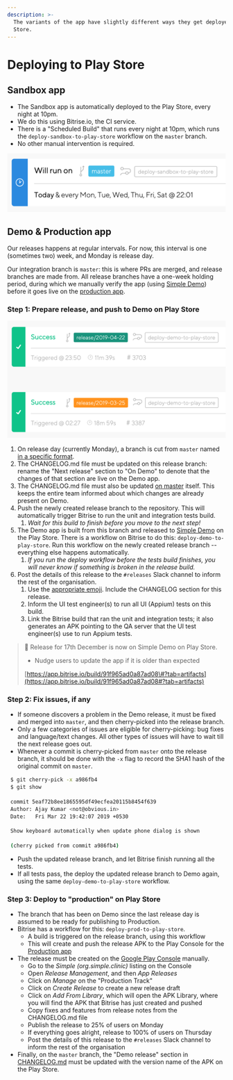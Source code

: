 ```yaml
---
description: >-
  The variants of the app have slightly different ways they get deployed to the
  Store.
---
```


# Deploying to Play Store

## Sandbox app

* The Sandbox app is automatically deployed to the Play Store, every night at 10pm.
* We do this using Bitrise.io, the CI service. 
* There is a "Scheduled Build" that runs every night at 10pm, which runs the `deploy-sandbox-to-play-store` workflow on the `master` branch.
* No other manual intervention is required.

![Scheduled Build that deploys the Sandbox app daily](../../.gitbook/assets/screenshot-2019-05-07-at-15.39.35.png)

## Demo & Production app

Our releases happens at regular intervals. For now, this interval is one \(sometimes two\) week, and Monday is release day.

Our integration branch is `master`: this is where PRs are merged, and release branches are made from. All release branches have a one-week holding period, during which we manually verify the app \(using [Simple Demo](https://play.google.com/store/apps/details?id=org.simple.clinic.staging)\) before it goes live on the [production app](https://play.google.com/store/apps/details?id=org.simple.clinic).

### Step 1: Prepare release, and push to Demo on Play Store

![Demo app being deployed from specific release branches.](../../.gitbook/assets/screenshot-2019-05-07-at-15.46.24.png)

1. On release day \(currently Monday\), a branch is cut from `master` named [in a specific format](conventions.md#release-branches).
2. The CHANGELOG.md file must be updated on this release branch: rename the "Next release" section to "On Demo" to denote that the changes of that section are live on the Demo app.
3. The CHANGELOG.md file must also be updated [on master](https://github.com/simpledotorg/simple-android/blob/master/CHANGELOG.md) itself. This keeps the entire team informed about which changes are already present on Demo.
4. Push the newly created release branch to the repository. This will automatically trigger Bitrise to run the unit and integration tests build. 
   1. _Wait for this build to finish before you move to the next step!_
5. The Demo app is built from this branch and released to [Simple Demo](https://play.google.com/store/apps/details?id=org.simple.clinic.staging) on the Play Store. There is a workflow on Bitrise to do this: `deploy-demo-to-play-store`. Run this workflow on the newly created release branch -- everything else happens automatically. 
   1. _If you run the deploy workflow before the tests build finishes, you will never know if something is broken in the release build._
6. Post the details of this release to the `#releases` Slack channel to inform the rest of the organisation.
   1. Use the [appropriate emoji](../publishing-release-notes/#release-emojis). Include the CHANGELOG section for this release.
   2. Inform the UI test engineer\(s\) to run all UI \(Appium\) tests on this build.
   3. Link the Bitrise build that ran the unit and integration tests; it also generates an APK pointing to the QA server that the UI test engineer\(s\) use to run Appium tests.

> 🏇 Release for 17th December is now on Simple Demo on Play Store.
>
> * Nudge users to update the app if it is older than expected
>
> [https://app.bitrise.io/build/91f965ad0a87ad08\#?tab=artifacts](https://app.bitrise.io/build/91f965ad0a87ad08#?tab=artifacts)

### Step 2: Fix issues, if any

* If someone discovers a problem in the Demo release, it must be fixed and merged into `master`, and then cherry-picked into the release branch.
* Only a few categories of issues are eligible for cherry-picking: bug fixes and language/text changes. All other types of issues will have to wait till the next release goes out.
* Whenever a commit is cherry-picked from `master` onto the release branch, it should be done with the `-x` flag to record the SHA1 hash of the original commit on `master`.

```bash
 $ git cherry-pick -x a986fb4
 $ git show 

 commit 5eaf72b8ee1865595df49ecfea20115b8454f639
 Author: Ajay Kumar <not@obvious.in>
 Date:   Fri Mar 22 19:42:07 2019 +0530

 Show keyboard automatically when update phone dialog is shown

 (cherry picked from commit a986fb4)
```

* Push the updated release branch, and let Bitrise finish running all the tests.
* If all tests pass, the deploy the updated release branch to Demo again, using the same `deploy-demo-to-play-store` workflow.

### Step 3: Deploy to "production" on Play Store

* The branch that has been on Demo since the last release day is assumed to be ready for publishing to Production.
* Bitrise has a workflow for this: `deploy-prod-to-play-store`. 
  * A build is triggered on the release branch, using this workflow 
  * This will create and push the release APK to the Play Console for the [Production app](https://play.google.com/store/apps/details?id=org.simple.clinic)
* The release must be created on the [Google Play Console](https://play.google.com/apps/publish) manually.
  * Go to the _Simple \(org.simple.clinic\)_ listing on the Console
  * Open _Release Management_, and then _App Releases_
  * Click on _Manage_ on the "Production Track"
  * Click on _Create Release_ to create a new release draft
  * Click on _Add From Library_, which will open the APK Library, where you will find the APK that Bitrise has just created and pushed
  * Copy fixes and features from release notes from the CHANGELOG.md file
  * Publish the release to 25% of users on Monday
  * If everything goes alright, release to 100% of users on Thursday
  * Post the details of this release to the `#releases` Slack channel to inform the rest of the organisation
* Finally, on the `master` branch, the "Demo release" section in [CHANGELOG.md](https://github.com/simpledotorg/simple-android/blob/master/CHANGELOG.md) must be updated with the version name of the APK on the Play Store.

